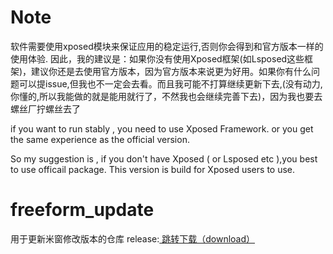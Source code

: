# Note
软件需要使用xposed模块来保证应用的稳定运行,否则你会得到和官方版本一样的使用体验.
因此，我的建议是：如果你没有使用Xposed框架(如Lsposed这些框架)，建议你还是去使用官方版本，因为官方版本来说更为好用。如果你有什么问题可以提issue,但我也不一定会去看。而且我可能不打算继续更新下去,(没有动力,你懂的,所以我能做的就是能用就行了，不然我也会继续完善下去)，因为我也要去螺丝厂拧螺丝去了

if you want to run stably , you need to use Xposed Framework.
or you get the same experience as the official version.

So my suggestion is , if you don't have Xposed ( or Lsposed etc ),you best to use officail package.
This version is build for Xposed users to use. 



# freeform_update
用于更新米窗修改版本的仓库
release:<a href="https://github.com/eswd04/freeform_update/releases"> 跳转下载（download）</a>
